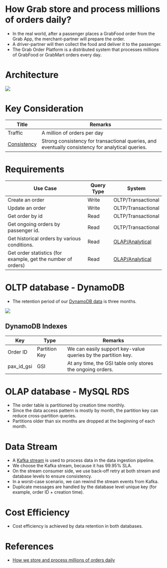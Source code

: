 # How Grab store and process millions of orders daily?
- In the real world, after a passenger places a GrabFood order from the Grab App, the merchant-partner will prepare the order. 
- A driver-partner will then collect the food and deliver it to the passenger.
- The Grab Order Platform is a distributed system that processes millions of GrabFood or GrabMart orders every day.

# Architecture

![](https://engineering.grab.com/img/how-we-store-millions-orders/image1.png)

# Key Consideration

| Title                                                                                                          | Remarks                                                                                          |
|----------------------------------------------------------------------------------------------------------------|--------------------------------------------------------------------------------------------------|
| Traffic                                                                                                        | A million of orders per day                                                                      |
| [Consistency](../../../1_HLDDesignComponents/3_DatabaseComponents/1_Glossaries/Consistency&Replication/Readme.md) | Strong consistency for transactional queries, and eventually consistency for analytical queries. |

# Requirements

| Use Case                                                     | Query Type | System                                                                                       |
|--------------------------------------------------------------|------------|----------------------------------------------------------------------------------------------|
| Create an order                                              | Write      | OLTP/Transactional                                                                           |
| Update an order                                              | Write      | OLTP/Transactional                                                                           |
| Get order by id                                              | Read       | OLTP/Transactional                                                                           |
| Get ongoing orders by passenger id.                          | Read       | OLTP/Transactional                                                                           |
| Get historical orders by various conditions.                 | Read       | [OLAP/Analytical](../../../1_HLDDesignComponents/5_BigDataComponents/StorageDBs/DataWarehouses.md) |
| Get order statistics (for example, get the number of orders) | Read       | [OLAP/Analytical](../../../1_HLDDesignComponents/5_BigDataComponents/StorageDBs/DataWarehouses.md) |

# OLTP database - DynamoDB
- The retention period of our [DynamoDB data](../../../2_AWSComponents/6_DatabaseServices/AmazonDynamoDB/Readme.md) is three months.

![](https://engineering.grab.com/img/how-we-store-millions-orders/image2.png)

## DynamoDB Indexes

| Key        | Type          | Remarks                                                       |
|------------|---------------|---------------------------------------------------------------|
| Order ID   | Partition Key | We can easily support key-value queries by the partition key. |
| pax_id_gsi | GSI           | At any time, the GSI table only stores the ongoing orders.    |

# OLAP database - MySQL RDS
- The order table is partitioned by creation time monthly. 
- Since the data access pattern is mostly by month, the partition key can reduce cross-partition queries. 
- Partitions older than six months are dropped at the beginning of each month.

# Data Stream
- A [Kafka stream](../../../1_HLDDesignComponents/4_MessageBrokers/Kafka/Readme.md) is used to process data in the data ingestion pipeline. 
- We choose the Kafka stream, because it has 99.95% SLA.
- On the stream consumer side, we use back-off retry at both stream and database levels to ensure consistency. 
- In a worst-case scenario, we can rewind the stream events from Kafka.
- Duplicate messages are handled by the database level unique key (for example, order ID + creation time).

# Cost Efficiency
- Cost efficiency is achieved by data retention in both databases.

# References
- [How we store and process millions of orders daily](https://engineering.grab.com/how-we-store-millions-orders)

